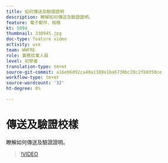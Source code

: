 ```yaml
---
title: 如何傳送及驗證證明
description: 瞭解如何傳送及驗證證明。
feature: 電子郵件、校樣
kt: 5094
thumbnail: 330945.jpg
doc-type: feature video
activity: use
team: WWFRE
role: 業務從業人員
level: 初學者
translation-type: tm+mt
source-git-commit: a16eb6d92ca40a1188e1ba6730bc28c2fb8358ce
workflow-type: tm+mt
source-wordcount: '32'
ht-degree: 0%

---
```



# 傳送及驗證校樣

瞭解如何傳送及驗證證明。

>[!VIDEO](https://video.tv.adobe.com/v/330945)
